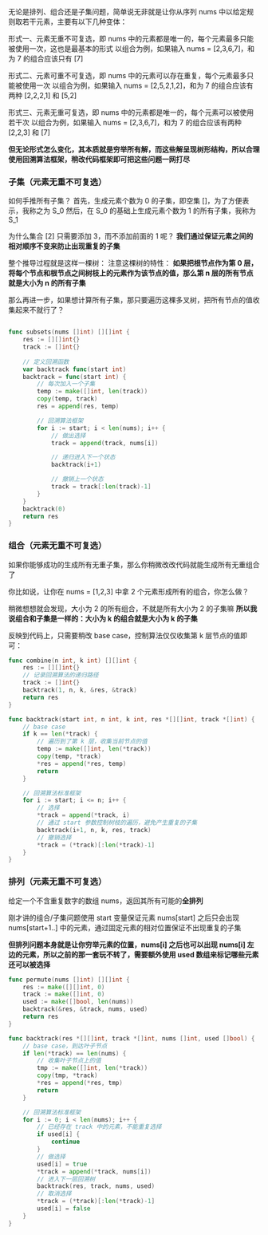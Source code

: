 无论是排列、组合还是子集问题，简单说无非就是让你从序列 nums 中以给定规则取若干元素，主要有以下几种变体：

形式一、元素无重不可复选，即 nums 中的元素都是唯一的，每个元素最多只能被使用一次，这也是最基本的形式
以组合为例，如果输入 nums = [2,3,6,7]，和为 7 的组合应该只有 [7]

形式二、元素可重不可复选，即 nums 中的元素可以存在重复，每个元素最多只能被使用一次
以组合为例，如果输入 nums = [2,5,2,1,2]，和为 7 的组合应该有两种 [2,2,2,1] 和 [5,2]

形式三、元素无重可复选，即 nums 中的元素都是唯一的，每个元素可以被使用若干次
以组合为例，如果输入 nums = [2,3,6,7]，和为 7 的组合应该有两种 [2,2,3] 和 [7]

**但无论形式怎么变化，其本质就是穷举所有解，而这些解呈现树形结构，所以合理使用回溯算法框架，稍改代码框架即可把这些问题一网打尽**

### 子集（元素无重不可复选）

如何手推所有子集？
首先，生成元素个数为 0 的子集，即空集 []，为了方便表示，我称之为 S_0
然后，在 S_0 的基础上生成元素个数为 1 的所有子集，我称为 S_1

为什么集合 [2] 只需要添加 3，而不添加前面的 1 呢？
**我们通过保证元素之间的相对顺序不变来防止出现重复的子集**

整个推导过程就是这样一棵树：
注意这棵树的特性：
**如果把根节点作为第 0 层，将每个节点和根节点之间树枝上的元素作为该节点的值，那么第 n 层的所有节点就是大小为 n 的所有子集**

那么再进一步，如果想计算所有子集，那只要遍历这棵多叉树，把所有节点的值收集起来不就行了？
```go

func subsets(nums []int) [][]int {
    res := [][]int{}
    track := []int{}
    
    // 定义回溯函数
    var backtrack func(start int)
    backtrack = func(start int) {
        // 每次加入一个子集
        temp := make([]int, len(track))
        copy(temp, track)
        res = append(res, temp)

        // 回溯算法框架
        for i := start; i < len(nums); i++ {
            // 做出选择
            track = append(track, nums[i])

            // 递归进入下一个状态
            backtrack(i+1)

            // 撤销上一个状态
            track = track[:len(track)-1]
        }
    }
    backtrack(0)
    return res
}
```

### 组合（元素无重不可复选）

如果你能够成功的生成所有无重子集，那么你稍微改改代码就能生成所有无重组合了

你比如说，让你在 nums = [1,2,3] 中拿 2 个元素形成所有的组合，你怎么做？

稍微想想就会发现，大小为 2 的所有组合，不就是所有大小为 2 的子集嘛
**所以我说组合和子集是一样的：大小为 k 的组合就是大小为 k 的子集**

反映到代码上，只需要稍改 base case，控制算法仅仅收集第 k 层节点的值即可：
```go
func combine(n int, k int) [][]int {
    res := [][]int{}
    // 记录回溯算法的递归路径
    track := []int{}
    backtrack(1, n, k, &res, &track)
    return res
}

func backtrack(start int, n int, k int, res *[][]int, track *[]int) {
    // base case
    if k == len(*track) {
        // 遍历到了第 k 层，收集当前节点的值
        temp := make([]int, len(*track))
        copy(temp, *track)
        *res = append(*res, temp)
        return
    }

    // 回溯算法标准框架
    for i := start; i <= n; i++ {
        // 选择
        *track = append(*track, i)
        // 通过 start 参数控制树枝的遍历，避免产生重复的子集
        backtrack(i+1, n, k, res, track)
        // 撤销选择
        *track = (*track)[:len(*track)-1]
    }
}
```

### 排列（元素无重不可复选）

给定一个不含重复数字的数组 nums，返回其所有可能的**全排列**

刚才讲的组合/子集问题使用 start 变量保证元素 nums[start] 之后只会出现 nums[start+1..] 中的元素，通过固定元素的相对位置保证不出现重复的子集

**但排列问题本身就是让你穷举元素的位置，nums[i] 之后也可以出现 nums[i] 左边的元素，所以之前的那一套玩不转了，需要额外使用 used 数组来标记哪些元素还可以被选择**

```go
func permute(nums []int) [][]int {
    res := make([][]int, 0)
    track := make([]int, 0)
    used := make([]bool, len(nums))
    backtrack(&res, &track, nums, used)
    return res
}

func backtrack(res *[][]int, track *[]int, nums []int, used []bool) {
    // base case，到达叶子节点
    if len(*track) == len(nums) {
        // 收集叶子节点上的值
        tmp := make([]int, len(*track))
        copy(tmp, *track)
        *res = append(*res, tmp)
        return
    }

    // 回溯算法标准框架
    for i := 0; i < len(nums); i++ {
        // 已经存在 track 中的元素，不能重复选择
        if used[i] {
            continue
        }
        // 做选择
        used[i] = true
        *track = append(*track, nums[i])
        // 进入下一层回溯树
        backtrack(res, track, nums, used)
        // 取消选择
        *track = (*track)[:len(*track)-1]
        used[i] = false
    }
}
```
